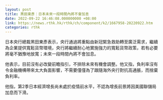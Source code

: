 ```yaml
---
layout: post
title: 黑田東彥：日本未來一段時間內將不會加息
date: 2022-09-22 16:46:08.000000000 +08:00
link: https://news.rthk.hk/rthk/ch/component/k2/1667958-20220922.htm
categories: rthk
---
```


日本央行總裁黑田東彥表示，央行通過將重點由新冠緊急救助轉至廣泛需求，繼續為企業提供寬鬆貨幣環境，央行將繼續耐心地實施強力的寬鬆貨幣政策，若有必要將毫不猶豫地放寬；未來一段時間內將不會加息。

他表示，目前沒有必改變前瞻指引，不排除未來有機會調整。他又指，負利率沒有令金融機構帶來太大負面影響，不需要僅僅為了跟隨海外央行對抗高通脹，而捨棄負利率。

他指，第2季日本經濟增長尚未處於疫情前水平，不認為增長前景將因美國聯儲局加息而下滑。
